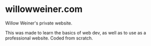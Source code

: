 # willowweiner.com
Willow Weiner's private website.

This was made to learn the basics of web dev, as well as to use as a professional website.
Coded from scratch.
